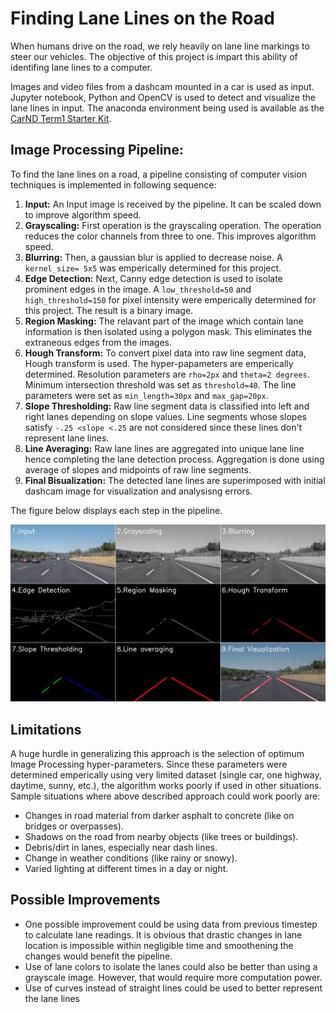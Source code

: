 # **Finding Lane Lines on the Road** 

When humans drive on the road, we rely heavily on lane line markings to steer our vehicles. The objective of this project is impart this ability of identifing lane lines to a computer. 

Images and video files from a dashcam mounted in a car is used as input. Jupyter notebook, Python and OpenCV is used to detect and visualize the lane lines in input. The anaconda environment being used is available as the [CarND Term1 Starter Kit](https://github.com/udacity/CarND-Term1-Starter-Kit/blob/master/README.md).


## Image Processing Pipeline:

To find the lane lines on a road, a pipeline consisting of computer vision techniques is implemented in following sequence:
1. **Input:** An Input image is received by the pipeline. It can be scaled down to improve algorithm speed.
2. **Grayscaling:** First operation is the grayscaling operation. The operation reduces the color channels from three to one. This improves algorithm speed. 
3. **Blurring:** Then, a gaussian blur is applied to decrease noise. A `kernel_size= 5x5` was emperically determined for this project.
4. **Edge Detection:** Next, Canny edge detection is used to isolate prominent edges in the image. A `low_threshold=50` and `high_threshold=150` for pixel intensity were emperically determined for this project. The result is a binary image. 
5. **Region Masking:** The relavant part of the image which contain lane information is then isolated using a polygon mask. This eliminates the extraneous edges from the images.
6. **Hough Transform:** To convert pixel data into raw line segment data, Hough transform is used. The hyper-papameters are emperically determined. Resolution parameters are `rho=2px` and `theta=2 degrees`. Minimum intersection threshold was set as `threshold=40`. The line parameters were set as `min_length=30px` and `max_gap=20px`.
7. **Slope Thresholding:** Raw line segment data is classified into left and right lanes depending on slope values. Line segments whose slopes satisfy `-.25 <slope <.25` are not considered since these lines don't represent lane lines.
8. **Line Averaging:** Raw lane lines are aggregated into unique lane line hence completing the lane detection process. Aggregation is done using average of slopes and midpoints of raw line segments.
9. **Final Bisualization:** The detected lane lines are superimposed with initial dashcam image for visualization and analysisng errors.

The figure below displays each step in the pipeline.

<img src="test_images_output/solidWhiteCurve_detail.jpg" width="900" title="Image Processing Pipeline"/>




## Limitations
A huge hurdle in generalizing this approach is the selection of optimum Image Processing hyper-parameters. Since these parameters were determined emperically using very limited dataset (single car, one highway, daytime, sunny, etc.), the algorithm works poorly if used in other situations. Sample situations where above described approach could work poorly are:
* Changes in road material from darker asphalt to concrete (like on bridges or overpasses).
* Shadows on the road from nearby objects (like trees or buildings).
* Debris/dirt in lanes, especially near dash lines. 
* Change in weather conditions (like rainy or snowy).
* Varied lighting at different times in a day or night.


## Possible Improvements

* One possible improvement could be using data from previous timestep to calculate lane readings. It is obvious that drastic changes in lane location is impossible within negligible time and smoothening the changes would benefit the pipeline.
* Use of lane colors to isolate the lanes could also be better than using a grayscale image. However, that would require more computation power.
* Use of curves instead of straight lines could be used to better represent the lane lines
